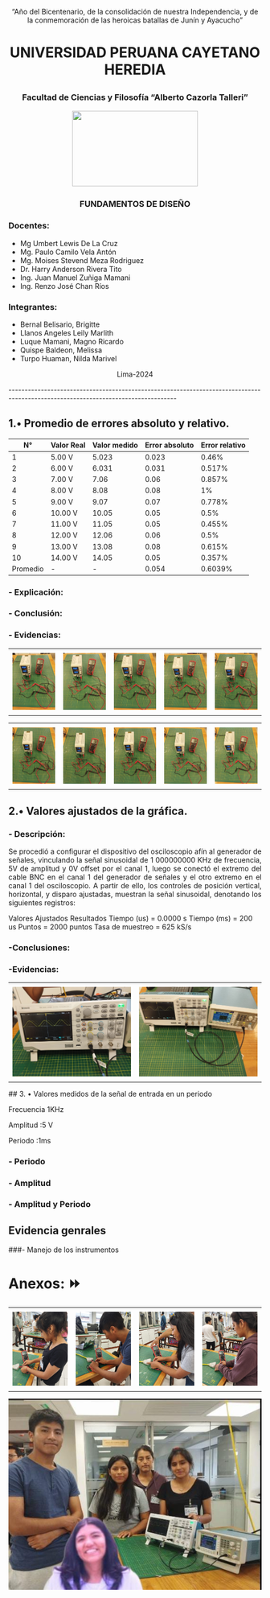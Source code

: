 <p align = "center"> “Año del Bicentenario, de la consolidación de nuestra Independencia, y de la conmemoración de las heroicas batallas de Junín y Ayacucho” </p>

# <p align = "center"> UNIVERSIDAD PERUANA CAYETANO HEREDIA </p>

### <p align = "center"> Facultad de Ciencias y Filosofía “Alberto Cazorla Talleri” </p>

<p align="center">
  <img src="https://github.com/Fx2048/Team_4_FdD/blob/main/Im%C3%A1genes/Logo_upch.jpeg" width="250" height="150" style="margin: auto;">
</p>


### <p align = "center"> FUNDAMENTOS DE DISEÑO </p>


### Docentes:

  - Mg Umbert Lewis De La Cruz  
  - Mg. Paulo Camilo Vela Antón 
  - Mg. Moises Stevend Meza Rodriguez 
  - Dr. Harry Anderson Rivera Tito 
  - Ing. Juan Manuel Zuñiga Mamani  
  - Ing. Renzo José Chan Ríos


### Integrantes:                                                                                  

  - Bernal Belisario, Brigitte
  - Llanos Angeles Leily Marlith
  - Luque Mamani, Magno Ricardo
  - Quispe Baldeon, Melissa
  - Turpo Huaman, Nilda Marivel


<p align="center">
  Lima-2024
</p>

<p >----------------------------------------------------------------------------------------------------------------------------------
</p>



## 1.• Promedio de errores absoluto y relativo.  
| N° | Valor Real | Valor medido | Error absoluto | Error relativo |
|---|---|---|---|---|
| 1 | 5.00 V | 5.023 | 0.023 | 0.46% |
| 2 | 6.00 V | 6.031 | 0.031 | 0.517% |
| 3 | 7.00 V | 7.06 | 0.06 | 0.857% |
| 4 | 8.00 V | 8.08 | 0.08 | 1% |
| 5 | 9.00 V | 9.07 | 0.07 | 0.778% |
| 6 | 10.00 V | 10.05 | 0.05 | 0.5% |
| 7 | 11.00 V | 11.05 | 0.05 | 0.455% |
| 8 | 12.00 V | 12.06 | 0.06 | 0.5% |
| 9 | 13.00 V | 13.08 | 0.08 | 0.615% |
| 10 | 14.00 V | 14.05 | 0.05 | 0.357% |
| Promedio | - | - | 0.054 | 0.6039% |



   ### - Explicación:
   ### - Conclusión:
   ### - Evidencias:
   <table>
    <tr>
        <td style="border: 0px solid #ddd; padding: 8px;">
            <img src="https://github.com/Fx2048/Team_4_FdD/blob/main/Im%C3%A1genes/(im%C3%A1genes)Gu%C3%ADa2_lab_equipamiento/medidas_multimetro_v/5v.jpg" alt="">
        </td>
        <td style="border: 0px solid #ddd; padding: 8px;">
            <img src="https://github.com/Fx2048/Team_4_FdD/blob/main/Im%C3%A1genes/(im%C3%A1genes)Gu%C3%ADa2_lab_equipamiento/medidas_multimetro_v/6v.jpg" alt="">
        </td>
        <td style="border: 0px solid #ddd; padding: 8px;">
            <img src="https://github.com/Fx2048/Team_4_FdD/blob/main/Im%C3%A1genes/(im%C3%A1genes)Gu%C3%ADa2_lab_equipamiento/medidas_multimetro_v/7v.jpg" alt="">
        </td>
        <td style="border: 0px solid #ddd; padding: 8px;">
            <img src="https://github.com/Fx2048/Team_4_FdD/blob/main/Im%C3%A1genes/(im%C3%A1genes)Gu%C3%ADa2_lab_equipamiento/medidas_multimetro_v/8v.jpg" alt="">
        </td>
        <td style="border: 0px solid #ddd; padding: 8px;">
            <img src="https://github.com/Fx2048/Team_4_FdD/blob/main/Im%C3%A1genes/(im%C3%A1genes)Gu%C3%ADa2_lab_equipamiento/medidas_multimetro_v/9v.jpg" alt="">
        </td>
</table>  
   <table>
    <tr>
        <td style="border: 0px solid #ddd; padding: 8px;">
            <img src="https://github.com/Fx2048/Team_4_FdD/blob/main/Im%C3%A1genes/(im%C3%A1genes)Gu%C3%ADa2_lab_equipamiento/medidas_multimetro_v/10v.jpg" alt="">
        </td>
        <td style="border: 0px solid #ddd; padding: 8px;">
            <img src="https://github.com/Fx2048/Team_4_FdD/blob/main/Im%C3%A1genes/(im%C3%A1genes)Gu%C3%ADa2_lab_equipamiento/medidas_multimetro_v/11v.jpg" alt="">
        </td>
        <td style="border: 0px solid #ddd; padding: 8px;">
            <img src="https://github.com/Fx2048/Team_4_FdD/blob/main/Im%C3%A1genes/(im%C3%A1genes)Gu%C3%ADa2_lab_equipamiento/medidas_multimetro_v/12v.jpg" alt="">
        </td>
        <td style="border: 0px solid #ddd; padding: 8px;">
            <img src="https://github.com/Fx2048/Team_4_FdD/blob/main/Im%C3%A1genes/(im%C3%A1genes)Gu%C3%ADa2_lab_equipamiento/medidas_multimetro_v/13%20v.jpg " alt="">
        </td>
        <td style="border: 0px solid #ddd; padding: 8px;">
            <img src="https://github.com/Fx2048/Team_4_FdD/blob/main/Im%C3%A1genes/(im%C3%A1genes)Gu%C3%ADa2_lab_equipamiento/medidas_multimetro_v/14%20v.jpg" alt="">
        </td>
</table>  


## 2.•  Valores ajustados de la gráfica.  

###   - Descripción:  

<p align="justify"> Se procedió a configurar el dispositivo del osciloscopio afín al generador de señales, vinculando la señal sinusoidal de 1 000000000 KHz de frecuencia, 5V de amplitud y 0V offset por el canal 1, luego se conectó el extremo del cable BNC en el canal 1 del generador de señales y el otro extremo en el canal 1 del osciloscopio. A partir de ello, los controles de posición vertical, horizontal, y disparo ajustadas, muestran la señal sinusoidal, denotando los siguientes registros: 
</p>

 
Valores Ajustados     Resultados
Tiempo (us)  = 0.0000 s
Tiempo (ms)  =  200 us
Puntos = 2000 puntos
Tasa de muestreo =  625 kS/s
  ### -Conclusiones:
  ### -Evidencias:
  
   <table>
    <tr>
        <td style="border: 0px solid #ddd; padding: 8px;">
            <img src="https://github.com/Fx2048/Team_4_FdD/blob/main/Im%C3%A1genes/(im%C3%A1genes)Gu%C3%ADa2_lab_equipamiento/ajuste_graficos_2/Osciloscopio.jpg" alt="">
        </td>
        <td style="border: 0px solid #ddd; padding: 8px;">
            <img src="https://github.com/Fx2048/Team_4_FdD/blob/main/Im%C3%A1genes/(im%C3%A1genes)Gu%C3%ADa2_lab_equipamiento/ajuste_graficos_2/screen2.jpg" alt="">
        </td>
        
</table>  
## 3. •  Valores medidos de la señal de entrada en un periodo 



Frecuencia 1KHz 

Amplitud :5 V 

Periodo :1ms 

### - Periodo
### - Amplitud
### - Amplitud y Periodo

## Evidencia genrales
  ###- Manejo de los instrumentos

# Anexos: ⏩
   <table>
    <tr>
        <td style="border: 0px solid #ddd; padding: 8px;">
            <img src="https://github.com/Fx2048/Team_4_FdD/blob/main/Im%C3%A1genes/(im%C3%A1genes)Gu%C3%ADa2_lab_equipamiento/Equipos_instrumentos-Participantes/Leily_lab2.jpg" alt="">
        </td>
        <td style="border: 0px solid #ddd; padding: 8px;">
            <img src="https://github.com/Fx2048/Team_4_FdD/blob/main/Im%C3%A1genes/(im%C3%A1genes)Gu%C3%ADa2_lab_equipamiento/Equipos_instrumentos-Participantes/Magno_lab2.jpg" alt="">
        </td>
        <td style="border: 0px solid #ddd; padding: 8px;">
            <img src="https://github.com/Fx2048/Team_4_FdD/blob/main/Im%C3%A1genes/(im%C3%A1genes)Gu%C3%ADa2_lab_equipamiento/Equipos_instrumentos-Participantes/Melissa_lab2.jpg" alt="">
        </td>
        <td style="border: 0px solid #ddd; padding: 8px;">
            <img src="https://github.com/Fx2048/Team_4_FdD/blob/main/Im%C3%A1genes/(im%C3%A1genes)Gu%C3%ADa2_lab_equipamiento/Equipos_instrumentos-Participantes/Nilda_lab2.jpg" alt="">
  </table>  
        </td>
        <td style="border: 0px solid #ddd; padding: 8px;">
            <img src="https://github.com/Fx2048/Team_4_FdD/blob/main/Im%C3%A1genes/(im%C3%A1genes)Gu%C3%ADa2_lab_equipamiento/Equipos_instrumentos-Participantes/foto_grupal.jpg" alt="">
        </td>
   </table>  
